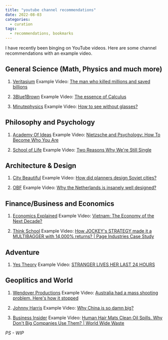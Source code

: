 ```yaml
---
title: "youtube channel recommendations"
date: 2022-08-03
categories:
  - curation
tags:
  - recommendations, bookmarks
---
```



I have recently been binging on YouTube videos. Here are some channel recommendations with an example video.


## General Science (Math, Physics and much more)
1. [Veritasium](https://www.youtube.com/c/veritasium)
Example Video: [The man who killed millions and saved billions](https://www.youtube.com/watch?v=EvknN89JoWo)

2. [3Blue1Brown](https://www.youtube.com/c/3blue1brown)
Example Video: [The essence of Calculus](https://www.youtube.com/watch?v=WUvTyaaNkzM&t)

3. [Minutephysics](https://www.youtube.com/c/minutephysics)
Example Video: [How to see without glasses?](https://www.youtube.com/watch?v=OydqR_7_DjI)


## Philosophy and Psychology
1. [Academy Of Ideas](https://www.youtube.com/c/academyofideas)
Example Video: [Nietzsche and Psychology: How To Become Who You Are](https://www.youtube.com/watch?v=gfyCzLbcAvk)

2. [School of Life](https://www.youtube.com/c/theschooloflifetv)
Example Video:  [Two Reasons Why We're Still Single](https://www.youtube.com/watch?v=bvXF850K9Sc)


## Architecture & Design
1. [City Beautiful](https://www.youtube.com/c/CityBeautiful)
Example Video: [How did planners design Soviet cities?](https://www.youtube.com/watch?v=JGVBv7svKLo)

2. [OBF](https://www.youtube.com/c/OBFYT)
Example Video: [Why the Netherlands is insanely well designed?](https://www.youtube.com/watch?v=lP-G-inkkDg)


## Finance/Business and Economics
1. [Economics Explained](https://www.youtube.com/c/EconomicsExplained)
Example Video: [Vietnam: The Economy of the Next Decade?](https://www.youtube.com/watch?v=TeZNLanfkHo)

2. [Think School](https://www.youtube.com/c/ThinkSchool)
Example Video: [How JOCKEY's STRATEGY made it a MULTIBAGGER with 14,000% returns? | Page Industries Case Study](https://www.youtube.com/watch?v=M9L72ssQAmU)


## Adventure
1. [Yes Theory](https://www.youtube.com/c/YesTheory)
Example Video: [STRANGER LIVES HER LAST 24 HOURS](https://www.youtube.com/watch?v=MJazCMYQb8I)


## Geoplitics and World
1. [Wendover Productions](https://www.youtube.com/c/Wendoverproductions)
Example Video: [Australia had a mass shooting problem. Here's how it stopped](https://www.youtube.com/watch?v=v0aGGOK4kAM)

2. [Johnny Harris](https://www.youtube.com/c/johnnyharris)
Example Video: [Why China is so damn big?](https://www.youtube.com/watch?v=OQ2oOp040f0)

3. [Business Insider](https://www.youtube.com/user/businessinsider)
Example Video: [Human Hair Mats Clean Oil Spills. Why Don't Big Companies Use Them? | World Wide Waste](https://www.youtube.com/watch?v=k8fsVzyj-PA)



*PS - WIP*